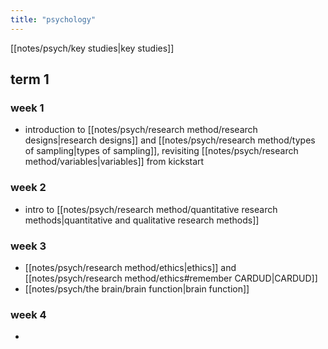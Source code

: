 ```yaml
---
title: "psychology"
---
```

[[notes/psych/key studies|key studies]] 
## term 1
### week 1
- introduction to [[notes/psych/research method/research designs|research designs]] and [[notes/psych/research method/types of sampling|types of sampling]], revisiting [[notes/psych/research method/variables|variables]] from kickstart
### week 2
- intro to [[notes/psych/research method/quantitative research methods|quantitative and qualitative research methods]]
### week 3
- [[notes/psych/research method/ethics|ethics]] and [[notes/psych/research method/ethics#remember CARDUD|CARDUD]] 
- [[notes/psych/the brain/brain function|brain function]] 
### week 4
- 